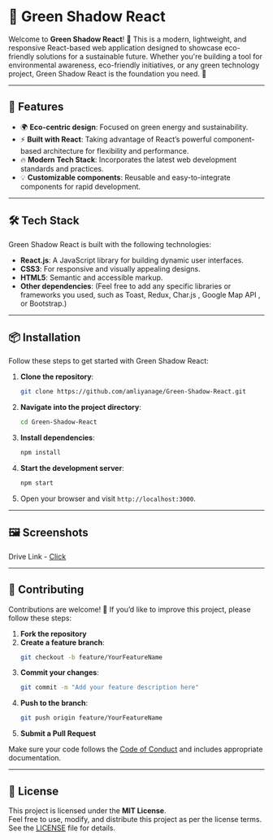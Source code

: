 # 🌿 Green Shadow React

Welcome to **Green Shadow React**! 🎉 This is a modern, lightweight, and responsive React-based web application designed to showcase eco-friendly solutions for a sustainable future. Whether you're building a tool for environmental awareness, eco-friendly initiatives, or any green technology project, Green Shadow React is the foundation you need. 💚

---

## 🚀 Features

- 🌍 **Eco-centric design**: Focused on green energy and sustainability.
- ⚡ **Built with React**: Taking advantage of React’s powerful component-based architecture for flexibility and performance.
- 🔥 **Modern Tech Stack**: Incorporates the latest web development standards and practices.
- 💡 **Customizable components**: Reusable and easy-to-integrate components for rapid development.

---

## 🛠️ Tech Stack

Green Shadow React is built with the following technologies:

- **React.js**: A JavaScript library for building dynamic user interfaces.
- **CSS3**: For responsive and visually appealing designs.
- **HTML5**: Semantic and accessible markup.
- **Other dependencies**: (Feel free to add any specific libraries or frameworks you used, such as Toast, Redux, Char.js , Google Map API , or Bootstrap.)

---

## 📦 Installation

Follow these steps to get started with Green Shadow React:

1. **Clone the repository**:
   ```bash
   git clone https://github.com/amliyanage/Green-Shadow-React.git
   ```

2. **Navigate into the project directory**:
   ```bash
   cd Green-Shadow-React
   ```

3. **Install dependencies**:
   ```bash
   npm install
   ```

4. **Start the development server**:
   ```bash
   npm start
   ```

5. Open your browser and visit `http://localhost:3000`.

---

## 🖼️ Screenshots

Drive Link - [Click](https://drive.google.com/drive/folders/1rP7j30-uBLatd6Pq59kYB8p07hlSxtv0?usp=drive_link)



---

## 🤝 Contributing

Contributions are welcome! 🎉 If you’d like to improve this project, please follow these steps:

1. **Fork the repository**
2. **Create a feature branch**:
   ```bash
   git checkout -b feature/YourFeatureName
   ```
3. **Commit your changes**:
   ```bash
   git commit -m "Add your feature description here"
   ```
4. **Push to the branch**:
   ```bash
   git push origin feature/YourFeatureName
   ```
5. **Submit a Pull Request**

Make sure your code follows the [Code of Conduct](CODE_OF_CONDUCT.md) and includes appropriate documentation.

---

## 📝 License

This project is licensed under the **MIT License**.  
Feel free to use, modify, and distribute this project as per the license terms. See the [LICENSE](LICENSE) file for details.

